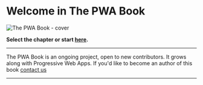 # Welcome in The PWA Book

![The PWA Book - cover](/pwabook/chapter/assets/book_1b.png)


**Select the chapter or start [here](/pwabook/chapter/chapter1.html).**


------


The PWA Book is an ongoing project, open to new contributors. It grows along with Progressive Web Apps. If you'd like to become an author of this book [contact us](https://divante.com/contact-us)


------